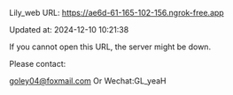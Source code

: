 Lily_web URL: https://ae6d-61-165-102-156.ngrok-free.app

Updated at: 2024-12-10 10:21:38

If you cannot open this URL, the server might be down.

Please contact: 

goley04@foxmail.com Or Wechat:GL_yeaH